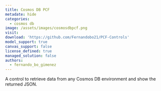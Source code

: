 ```yaml
---
title: Cosmos DB PCF
metadate: hide
categories:
  - cosmos db
image: /assets/images/cosmosdbpcf.png
visit: 
download: 'https://github.com/Fernandobo21/PCF-Controls'
model_support: true
canvas_support: false
license_defined: true
managed_solution: false
authors:
  - fernando_bo_gimenez
---
```

A control to retrieve data from any Cosmos DB environment and show the returned JSON.
